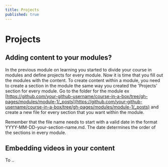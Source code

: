 ```yaml
---
title: Projects
published: true
---
```


# Projects

## Adding content to your modules?

In the previous module on learning you started to divide your course in modules and define projects for every module. Now it is time that you fill out the modules with the content. To create content within a module, you need to create a section in the module the same way you created the 'Projects' section for every module. Go to the folder for the module ex [https://github.com/your-github-username/course-in-a-box/tree/gh-pages/modules/module-1/_posts](https://github.com/your-github-username/course-in-a-box/tree/gh-pages/modules/module-1/_posts) and create a new file for every section that you want within the module.

Remember that the file name needs to start with a valid date in the format YYYY-MM-DD-your-section-name.md. The date determines the order of the sections in every module.

## Embedding videos in your content

To ..
